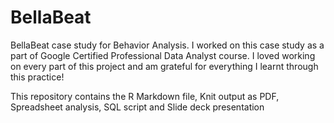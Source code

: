 # BellaBeat
BellaBeat case study for Behavior Analysis.
I worked on this case study as a part of Google Certified Professional Data Analyst course. I loved working on every part of this project and am grateful for everything I learnt through this practice!

This repository contains the R Markdown file, Knit output as PDF, Spreadsheet analysis, SQL script and Slide deck presentation
